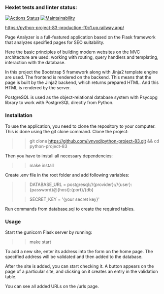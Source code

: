 ### Hexlet tests and linter status:
[![Actions Status](https://github.com/Zlober/python-project-83/workflows/hexlet-check/badge.svg)](https://github.com/Zlober/python-project-83/actions)
[![Maintainability](https://api.codeclimate.com/v1/badges/68276b7a11956a1fd0ed/maintainability)](https://codeclimate.com/github/Zlober/python-project-83/maintainability)

https://python-project-83-production-f0c1.up.railway.app/

Page Analyzer is a full-featured application based on the Flask framework that analyzes specified pages for SEO suitability.

Here the basic principles of building modern websites on the MVC architecture are used: working with routing, query handlers and templating, interaction with the database.

In this project the Bootstrap 5 framework along with Jinja2 template engine are used. The frontend is rendered on the backend. This means that the page is built by the Jinja2 backend, which returns prepared HTML. And this HTML is rendered by the server.

PostgreSQL is used as the object-relational database system with Psycopg library to work with PostgreSQL directly from Python.

### Installation
To use the application, you need to clone the repository to your computer. This is done using the git clone command. Clone the project:
>> git clone https://github.com/ivnvxd/python-project-83.git && cd python-project-83

Then you have to install all necessary dependencies:
>> make install 

Create .env file in the root folder and add following variables:
>> DATABASE_URL = postgresql://{provider}://{user}:{password}@{host}:{port}/{db}
> 
>> SECRET_KEY = '{your secret key}'

Run commands from database.sql to create the required tables.

### Usage
Start the gunicorn Flask server by running:
>> make start

To add a new site, enter its address into the form on the home page. The specified address will be validated and then added to the database.

After the site is added, you can start checking it. A button appears on the page of a particular site, and clicking on it creates an entry in the validation table.

You can see all added URLs on the /urls page.
